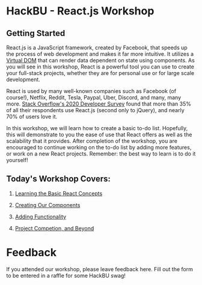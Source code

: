 # HackBU - React.js Workshop

## Getting Started


React.js is a JavaScript framework, created by Facebook, that speeds up the process of web development and makes it far more intuitive. It utilizes a [Virtual DOM](https://reactjs.org/docs/faq-internals.html) that can render data dependent on state using components. As you will see in this workshop, React is a powerful tool you can use to create your full-stack projects, whether they are for personal use or for large scale development. 

React is used by many well-known companies such as Facebook (of course!), Netflix, Reddit, Tesla, Paypal, Uber, Discord, and many, many more. [Stack Overflow's 2020 Developer Survey](https://insights.stackoverflow.com/survey/2020#overview) found that more than 35% of all their respondents use React.js (second only to jQuery), and nearly 70% of users love it. 

In this workshop, we will learn how to create a basic to-do list. Hopefully, this will demonstrate to you the ease of use that React offers as well as the scalability that it provides. After completion of the workshop, you are encouraged to continue working on the to-do list by adding more features, or work on a new React projects. Remember: the best way to learn is to do it yourself!

## Today's Workshop Covers:

1. [Learning the Basic React Concepts](https://github.com/HackBinghamton/WebDevelopmentWorkshop/blob/master/React.js/Concepts.md)

2. [Creating Our Components](https://github.com/HackBinghamton/WebDevelopmentWorkshop/blob/master/React.js/Components.md)

3. [Adding Functionality](https://github.com/HackBinghamton/WebDevelopmentWorkshop/blob/master/React.js/Functionality.md)

4. [Project Competion, and Beyond](https://github.com/HackBinghamton/WebDevelopmentWorkshop/blob/master/React.js/Completion.md)

# Feedback

If you attended our workshop, please leave feedback here. Fill out the form to be entered in a raffle for some HackBU swag!
